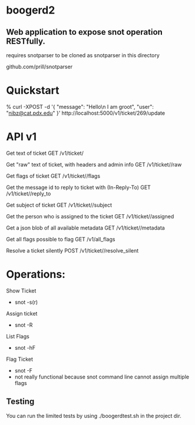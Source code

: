 boogerd2
========


Web application to expose snot operation RESTfully.
---------------------------------------------------


requires snotparser to be cloned as snotparser in this directory

github.com/prill/snotparser




Quickstart
==========



% curl -XPOST -d '{ "message": "Hello\n I am groot", "user": "nibz@cat.pdx.edu" }' http://localhost:5000/v1/ticket/269/update



API v1
======


Get text of ticket
GET /v1/ticket/<ticket number>


Get "raw" text of ticket, with headers and admin info
GET /v1/ticket/<ticket number>/raw


Get flags of ticket
GET /v1/ticket/<ticket number>/flags


Get the message id to reply to ticket with (In-Reply-To)
GET /v1/ticket/<ticket number>/reply_to


Get subject of ticket
GET /v1/ticket/<ticket number>/subject


Get the person who is assigned to the ticket
GET /v1/ticket/<ticket number>/assigned


Get a json blob of all available metadata
GET /v1/ticket/<ticket number>/metadata


Get all flags possible to flag
GET /v1/all_flags


Resolve a ticket silently
POST /v1/ticket/<ticket number>/resolve_silent





Operations:
===========



Show Ticket
* snot -s(r) <ticket number>


Assign ticket
* snot -R <username> <ticketnumber>


List Flags
* snot -hF



Flag Ticket
* snot -F <flag> <ticketnumber>
* not really functional because snot command line cannot assign multiple flags





Testing
-------


You can run the limited tests by using ./boogerdtest.sh in the project dir.

